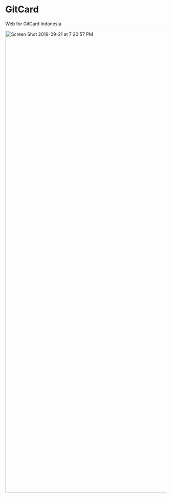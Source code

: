 # GitCard

Web for GitCard Indonesia

<img width="1440" alt="Screen Shot 2019-09-21 at 7 20 57 PM" src="https://user-images.githubusercontent.com/7658554/65373245-187bec80-dca5-11e9-9b35-0088b0422f9e.png">
